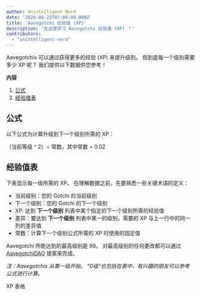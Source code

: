 ```yaml
---
author: Unintelligent Nerd
date: '2020-04-23T07:00:00.000Z'
title: 'Aavegotchi 经验值 (XP)'
description: '在这里学习 Aavegotchi 经验值 (XP) ！'
contributors:
  - "unintelligent-nerd"
---
```


Aavegotchis 可以通过获得更多的经验 (XP) 来提升级别。 但到底每一个级别需要多少 XP 呢？ 我们提供以下数据供您参考！

<div class="contentsBox">

**内容**

<ol>
<li><a href=#公式>公式</a></li>
<li><a href=#经验值表>经验值表</a></li>
</ol>

</div>

## 公式
以下公式为计算升级到下一个级别所需的 XP：

（当前等级 ^ 2）÷ 常数，其中常数 = 0.02

## 经验值表

下表显示每一级所需的 XP。 在理解数据之前，先要熟悉一些关键术语的定义：

* 当前级别：您的 Gotchi 的当前级别
* 下一个级别：您的 Gotchi 的下一个级别
* XP: 达到 **下一个级别** 列表中某个指定的下一个级别所需的经验值
* 差异：要达到 **下一个级别** 列表中某一的级别，需要的 XP 与上一行中的同一列的差异值
* 常数：计算下一个级别公式所需的 XP 时使用的固定值

Aavegotchi 所能达到的最高级别是 99。 对最高级别的任何更改都可以通过 [AavegotchiDAO](/dao) 提案来完成。

*注：Aavegotchis 从第一级开始。 “0级”也包括在表中，有兴趣的朋友可以参考公式进行计算。*

XP 表格

